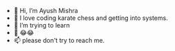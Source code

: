 - 👋 Hi, I’m Ayush Mishra
- 👀 I love coding karate chess and getting into systems.
- 🌱 I’m trying to learn
- 💞️ 😂😂
- 📫 please don't try to reach me.

<!---
Ayushmishra449/Ayushmishra449 is a ✨ special ✨ repository because its `README.md` (this file) appears on your GitHub profile.
You can click the Preview link to take a look at your changes.
--->
